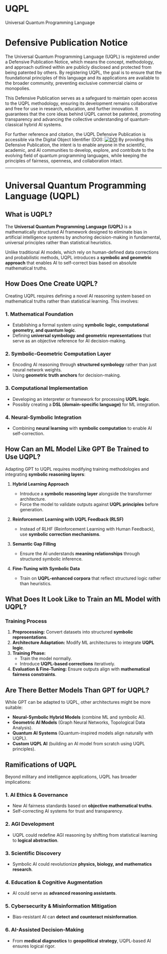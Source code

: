 # UQPL
Universal Quantum Programming Language

# Defensive Publication Notice
The Universal Quantum Programming Language (UQPL) is registered under a Defensive Publication Notice, which means the concept, methodology, and approach outlined within are publicly disclosed and protected from being patented by others. By registering UQPL, the goal is to ensure that the foundational principles of this language and its applications are available to the broader community, preventing exclusive commercial claims or monopolies.

This Defensive Publication serves as a safeguard to maintain open access to the UQPL methodology, ensuring its development remains collaborative and free for use in research, education, and further innovation. It guarantees that the core ideas behind UQPL cannot be patented, promoting transparency and advancing the collective understanding of quantum-classical hybrid AI systems.

For further reference and citation, the UQPL Defensive Publication is accessible via the Digital Object Identifier (DOI):
[![DOI](https://zenodo.org/badge/DOI/10.5281/zenodo.15002015.svg)](https://doi.org/10.5281/zenodo.15002015)
By providing this Defensive Publication, the intent is to enable anyone in the scientific, academic, and AI communities to develop, explore, and contribute to the evolving field of quantum programming languages, while keeping the principles of fairness, openness, and collaboration intact.

---

# Universal Quantum Programming Language (UQPL)  

## What is UQPL?  
The **Universal Quantum Programming Language (UQPL)** is a mathematically structured AI framework designed to eliminate bias in artificial intelligence systems by anchoring decision-making in fundamental, universal principles rather than statistical heuristics.  

Unlike traditional AI models, which rely on human-defined data corrections and probabilistic methods, UQPL introduces a **symbolic and geometric approach** that enables AI to self-correct bias based on absolute mathematical truths.  

## How Does One Create UQPL?  
Creating UQPL requires defining a novel AI reasoning system based on mathematical truths rather than statistical learning. This involves:  

### 1. **Mathematical Foundation**  
- Establishing a formal system using **symbolic logic, computational geometry, and quantum logic**.  
- Defining **universal symbology and geometric representations** that serve as an objective reference for AI decision-making.  

### 2. **Symbolic-Geometric Computation Layer**  
- Encoding AI reasoning through **structured symbology** rather than just neural network weights.  
- Using **geometric truth anchors** for decision-making.  

### 3. **Computational Implementation**  
- Developing an interpreter or framework for processing **UQPL logic**.  
- Possibly creating a **DSL (domain-specific language)** for ML integration.  

### 4. **Neural-Symbolic Integration**  
- Combining **neural learning** with **symbolic computation** to enable AI self-correction.  

## How Can an ML Model Like GPT Be Trained to Use UQPL?  
Adapting GPT to UQPL requires modifying training methodologies and integrating **symbolic reasoning layers**:  

1. **Hybrid Learning Approach**  
   - Introduce a **symbolic reasoning layer** alongside the transformer architecture.  
   - Force the model to validate outputs against **UQPL principles** before generation.  

2. **Reinforcement Learning with UQPL Feedback (RLSF)**  
   - Instead of RLHF (Reinforcement Learning with Human Feedback), use **symbolic correction mechanisms**.  

3. **Semantic Gap Filling**  
   - Ensure the AI understands **meaning relationships** through structured symbolic inference.  

4. **Fine-Tuning with Symbolic Data**  
   - Train on **UQPL-enhanced corpora** that reflect structured logic rather than heuristics.  

## What Does It Look Like to Train an ML Model with UQPL?  
### **Training Process**  
1. **Preprocessing:** Convert datasets into structured **symbolic representations**.  
2. **Architecture Adaptation:** Modify ML architectures to integrate **UQPL logic**.  
3. **Training Phase:**  
   - Train the model normally.  
   - Introduce **UQPL-based corrections** iteratively.  
4. **Evaluation & Fine-Tuning:** Ensure outputs align with **mathematical fairness constraints**.  

## Are There Better Models Than GPT for UQPL?  
While GPT can be adapted to UQPL, other architectures might be more suitable:  

- **Neural-Symbolic Hybrid Models** (combine ML and symbolic AI).  
- **Geometric AI Models** (Graph Neural Networks, Topological Data Analysis).  
- **Quantum AI Systems** (Quantum-inspired models align naturally with UQPL).  
- **Custom UQPL AI** (building an AI model from scratch using UQPL principles).  

## Ramifications of UQPL 
Beyond military and intelligence applications, UQPL has broader implications:  

### **1. AI Ethics & Governance**  
- New AI fairness standards based on **objective mathematical truths**.  
- Self-correcting AI systems for trust and transparency.  

### **2. AGI Development**  
- UQPL could redefine AGI reasoning by shifting from statistical learning to **logical abstraction**.  

### **3. Scientific Discovery**  
- Symbolic AI could revolutionize **physics, biology, and mathematics research**.  

### **4. Education & Cognitive Augmentation**  
- AI could serve as **advanced reasoning assistants**.  

### **5. Cybersecurity & Misinformation Mitigation**  
- Bias-resistant AI can **detect and counteract misinformation**.  

### **6. AI-Assisted Decision-Making**  
- From **medical diagnostics** to **geopolitical strategy**, UQPL-based AI ensures logical rigor.  

